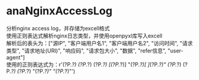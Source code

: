# anaNginxAccessLog
 分析nginx access log，并存储为excell格式  
 使用正则表达式解析nginx日志类型，并使用openpyxl库写入excell    
 解析后的表头为：["源IP", "客户端用户名1", "客户端用户名2", "访问时间", "请求类型", "请求地址(URI)", "响应码", "请求包大小", "数据", "refer信息", "user-agent"]    
 使用的正则表达式为：r'(?P<ip>.*?) (?P<username1>.*?) (?P<username2>.*?) \[(?P<time>.*?)\] "(?P<reqtype>.*?)[ ]*(?P<request>.*?)" (?P<status>.*?) (?P<bytes>.*?) (?P<data>.*?) "(?P<referer>.*?)" "(?P<ua>.*?)"')
